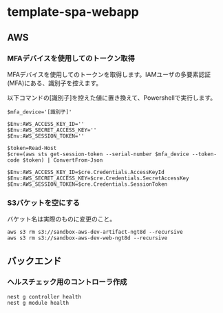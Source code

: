 # template-spa-webapp
## AWS
### MFAデバイスを使用してのトークン取得
MFAデバイスを使用してのトークンを取得します。IAMユーザの多要素認証 (MFA)にある、識別子を控えます。
  
以下コマンドの[識別子]を控えた値に置き換えて、Powershellで実行します。

```
$mfa_device='[識別子]'

$Env:AWS_ACCESS_KEY_ID=''
$Env:AWS_SECRET_ACCESS_KEY=''
$Env:AWS_SESSION_TOKEN=''

$token=Read-Host
$cre=(aws sts get-session-token --serial-number $mfa_device --token-code $token) | ConvertFrom-Json

$Env:AWS_ACCESS_KEY_ID=$cre.Credentials.AccessKeyId
$Env:AWS_SECRET_ACCESS_KEY=$cre.Credentials.SecretAccessKey
$Env:AWS_SESSION_TOKEN=$cre.Credentials.SessionToken  
```

### S3バケットを空にする
バケット名は実際のものに変更のこと。
```
aws s3 rm s3://sandbox-aws-dev-artifact-ngt8d --recursive
aws s3 rm s3://sandbox-aws-dev-web-ngt8d --recursive
```

## バックエンド
### ヘルスチェック用のコントローラ作成
```
nest g controller health
nest g module health
```